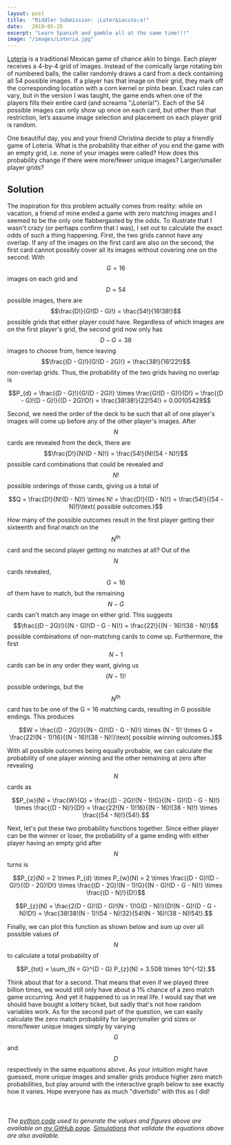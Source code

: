 ```yaml
---
layout: post
title:  "Riddler Submission: ¡Loter&iacute;a!"
date:   2019-05-25
excerpt: "Learn Spanish and gamble all at the same time!!!"
image: "/images/Loteria.jpg"
---
```


<head>
<meta name="twitter:card" content="summary_large_image">
<meta name="twitter:creator" content="@tefirman51">
<meta name="twitter:site" content="@tefirman51">
<meta name="twitter:title" content="Riddler Submission: ¡Loter&iacute;a!">
<meta name="twitter:description" content="Learn Spanish and gamble all at the same time!!!">
<meta name="twitter:image:src" content="https://tefirman.github.io/images/Loteria.jpg">
<meta name="twitter:image:width" content="280">
<meta name="twitter:image:height" content="150">
<script src="/assets/js/jquery.min.js"></script> 
<script> 
$(function(){
  $("#includedContent").load("/images/Loteria_ZeroMatches.html"); 
});
</script>
<script> 
$(function(){
  $("#includedContent2").load("/images/Loteria_Slidebar.html"); 
});
</script> 
<!-- Global site tag (gtag.js) - Google Analytics -->
<script async src="https://www.googletagmanager.com/gtag/js?id=UA-141691742-1"></script>
<script>
  window.dataLayer = window.dataLayer || [];
  function gtag(){dataLayer.push(arguments);}
  gtag('js', new Date());

  gtag('config', 'UA-141691742-1');
</script>
</head>

<script src='https://cdnjs.cloudflare.com/ajax/libs/mathjax/2.7.5/MathJax.js?config=TeX-MML-AM_CHTML' async></script>

<a href="https://en.wikipedia.org/wiki/Loter%C3%ADa">Loter&iacute;a</a> is a traditional Mexican game of chance akin to bingo. Each player receives a 4-by-4 grid of images. Instead of the comically large rotating bin of numbered balls, the caller randomly draws a card from a deck containing all 54 possible images. If a player has that image on their grid, they mark off the corresponding location with a corn kernel or pinto bean. Exact rules can vary, but in the version I was taught, the game ends when one of the players fills their entire card (and screams "¡Loter&iacute;a!"). Each of the 54 possible images can only show up once on each card, but other than that restriction, let’s assume image selection and placement on each player grid is random.

One beautiful day, you and your friend Christina decide to play a friendly game of Loteria. What is the probability that either of you end the game with an empty grid, i.e. none of your images were called? How does this probability change if there were more/fewer unique images? Larger/smaller player grids?

## Solution

The inspiration for this problem actually comes from reality: while on vacation, a friend of mine ended a game with zero matching images and I seemed to be the only one flabbergasted by the odds. To illustrate that I wasn't crazy (or perhaps confirm that I was), I set out to calculate the exact odds of such a thing happening. First, the two grids cannot have any overlap. If any of the images on the first card are also on the second, the first card cannot possibly cover all its images without covering one on the second. With $$G = 16$$ images on each grid and $$D = 54$$ possible images, there are $$\frac{D!}{G!(D - G)!} = \frac{54!}{16!38!}$$ possible grids that either player could have. Regardless of which images are on the first player's grid, the second grid now only has $$D - G = 38$$ images to choose from, hence leaving $$\frac{(D - G)!}{G!(D - 2G)!} = \frac{38!}{16!22!}$$ non-overlap grids. Thus, the probability of the two grids having no overlap is

$$P_{d} = \frac{(D - G)!}{G!(D - 2G)!} \times \frac{G!(D - G)!}{D!} = \frac{(D - G)!(D - G)!}{(D - 2G)!D!} = \frac{38!38!}{22!54!} = 0.00105428$$

Second, we need the order of the deck to be such that all of one player's images will come up before any of the other player's images. After $$N$$ cards are revealed from the deck, there are $$\frac{D!}{N!(D - N)!} = \frac{54!}{N!(54 - N)!}$$ possible card combinations that could be revealed and $$N!$$ possible orderings of those cards, giving us a total of 

$$Q = \frac{D!}{N!(D - N)!} \times N! = \frac{D!}{(D - N)!} = \frac{54!}{(54 - N)!}\text{ possible outcomes.}$$

How many of the possible outcomes result in the first player getting their sixteenth and final match on the $$N^{\text{th}}$$ card and the second player getting no matches at all? Out of the $$N$$ cards revealed, $$G = 16$$ of them have to match, but the remaining $$N - G$$ cards can't match any image on either grid. This suggests $$\frac{(D - 2G)!}{(N - G)!(D - G - N)!} = \frac{22!}{(N - 16)!(38 - N)!}$$ possible combinations of non-matching cards to come up. Furthermore, the first $$N - 1$$ cards can be in any order they want, giving us $$(N - 1)!$$ possible orderings, but the $$N^{\text{th}}$$ card has to be one of the G = 16 matching cards, resulting in G possible endings. This produces

$$W = \frac{(D - 2G)!}{(N - G)!(D - G - N)!} \times (N - 1)! \times G = \frac{22!(N - 1)!16}{(N - 16)!(38 - N)!}\text{ possible winning outcomes.}$$

With all possible outcomes being equally probable, we can calculate the probability of one player winning and the other remaining at zero after revealing $$N$$ cards as

$$P_{w}(N) = \frac{W}{Q} = \frac{(D - 2G)!(N - 1)!G}{(N - G)!(D - G - N)!} \times \frac{(D - N)!}{D!} = \frac{22!(N - 1)!16}{(N - 16)!(38 - N)!} \times \frac{(54 - N)!}{54!}.$$

Next, let's put these two probability functions together. Since either player can be the winner or loser, the probability of a game ending with either player having an empty grid after $$N$$ turns is

$$P_{z}(N) = 2 \times P_{d} \times P_{w}(N) = 2 \times \frac{(D - G)!(D - G)!}{(D - 2G)!D!} \times \frac{(D - 2G)!(N - 1)!G}{(N - G)!(D - G - N)!} \times \frac{(D - N)!}{D!}$$

$$P_{z}(N) = \frac{2(D - G)!(D - G)!(N - 1)!G(D - N)!}{D!(N - G)!(D - G - N)!D!} = \frac{38!38!(N - 1)!(54 - N)!32}{54!(N - 16)!(38 - N)!54!}.$$

Finally, we can plot this function as shown below and sum up over all possible values of $$N$$ to calculate a total probability of 

$$P_{tot} = \sum_{N = G}^{D - G} P_{z}(N) = 3.508 \times 10^{-12}.$$

<div align="center"><div id="includedContent"></div></div>

Think about that for a second. That means that even if we played three billion times, we would still only have about a 1% chance of a zero match game occurring. And yet it happened to us in real life. I would say that we should have bought a lottery ticket, but sadly that's not how random variables work. As for the second part of the question, we can easily calculate the zero match probability for larger/smaller grid sizes or more/fewer unique images simply by varying $$G$$ and $$D$$ respectively in the same equations above. As your intuition might have guessed, more unique images and smaller grids produce higher zero match probabilities, but play around with the interactive graph below to see exactly how it varies. Hope everyone has as much "divertido" with this as I did!

<div align="center"><div id="includedContent2"></div></div>

<br>
<h6>The <a href="https://github.com/tefirman/RiddlerCode/blob/master/Riddler_May25_Loteria.py">python code</a> used to generate the values and figures above are available on <a href="https://github.com/tefirman">my GitHub page</a>. <a href="https://github.com/tefirman/RiddlerCode/blob/master/LoteriaSimulations.csv">Simulations</a> that validate the equations above are also available.


